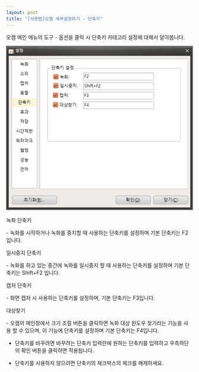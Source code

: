 ```yaml
---
layout: post
title: "[사용법]오캠 세부설정하기 - 단축키"
---
```


오캠 메인 메뉴의 도구 - 옵션을 클릭 시 단축키 카테고리 설정에 대해서 알아봅니다.

![](/images/tutorial_17_img_1.png)

녹화 단축키

\- 녹화를 시작하거나 녹화를 중지할 때 사용하는 단축키를 설정하며 기본 단축키는 F2입니다.

일시중지 단축키

\- 녹화를 하고 있는 중간에 녹화를 일시중지 할 때 사용하는 단축키를 설정하며 기본 단축키는 Shift+F2 입니다.

캡처 단축키

\- 화면 캡처 시 사용하는 단축키를 설정하며, 기본 단축키는 F3입니다.

대상찾기

\- 오캠의 메인창에서 크기 조절 버튼을 클릭하면 녹화 대상 윈도우 찾기라는 기능을 사용 할 수 있으며, 이 기능에 단축키를 설정하며 기본
단축키는 F4입니다.

* 단축키를 바꾸려면 바꾸려는 단축키 입력란에 원하는 단축키를 입력하고 우측하단의 확인 버튼을 클릭하면 적용됩니다.

* 단축키를 사용하지 않으려면 단축키의 체크박스의 체크를 해제하세요.

